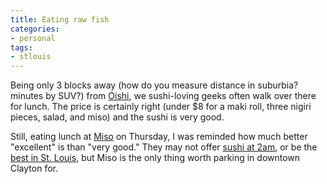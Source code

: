 ```yaml
---
title: Eating raw fish
categories:
- personal
tags:
- stlouis
---
```


Being only 3 blocks away (how do you measure distance in suburbia?  minutes by SUV?) from [Oishi][1], we sushi-loving geeks often walk over there for lunch.  The price is certainly right (under $8 for a maki roll, three nigiri pieces, salad, and miso) and the sushi is very good.

   [1]: http://www.stltoday.com/stltoday/entertainment/reviews.nsf/0/0EF49E0D3F780A1886256C40005C7703?OpenDocument

Still, eating lunch at [Miso][2] on Thursday, I was reminded how much better "excellent" is than "very good."  They may not offer [sushi
at 2am][3], or be the [best
in St. Louis][4], but Miso is the only thing worth parking in downtown Clayton for.

   [2]: http://www.misolounge.com/
   [3]: http://www.rue13stl.com/
   [4]: http://www.saucecafe.com/drill.php?EstID=2020
